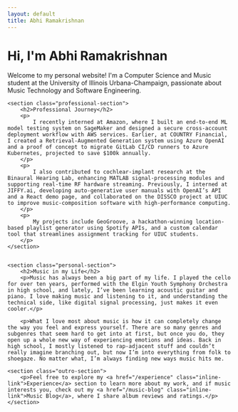 ```yaml
---
layout: default
title: Abhi Ramakrishnan
---
```


<div class="page-content">
    <div class="hero-section">
        <h1>Hi, I'm Abhi Ramakrishnan</h1>
        <p class="intro-text">Welcome to my personal website! I'm a Computer Science and Music student at the University of Illinois Urbana-Champaign, passionate about Music Technology and Software Engineering.</p>
    </div>

    <section class="professional-section">
        <h2>Professional Journey</h2>
        <p>
            I recently interned at Amazon, where I built an end-to-end ML model testing system on SageMaker and designed a secure cross-account deployment workflow with AWS services. Earlier, at COUNTRY Financial, I created a Retrieval-Augmented Generation system using Azure OpenAI and a proof of concept to migrate GitLab CI/CD runners to Azure Kubernetes, projected to save $100k annually.
        </p>
        <p>
            I also contributed to cochlear-implant research at the Binaural Hearing Lab, enhancing MATLAB signal-processing modules and supporting real-time RF hardware streaming. Previously, I interned at JIFFY.ai, developing auto-generative user manuals with OpenAI’s API and a React demo page, and collaborated on the DISSCO project at UIUC to improve music-composition software with high-performance computing.
        </p>
        <p>
            My projects include GeoGroove, a hackathon-winning location-based playlist generator using Spotify APIs, and a custom calendar tool that streamlines assignment tracking for UIUC students.
        </p>
    </section>


    <section class="personal-section">
        <h2>Music in my Life</h2>
        <p>Music has always been a big part of my life. I played the cello for over ten years, performed with the Elgin Youth Symphony Orchestra in high school, and lately, I’ve been learning acoustic guitar and piano. I love making music and listening to it, and understanding the technical side, like digital signal processing, just makes it even cooler.</p>

        <p>What I love most about music is how it can completely change the way you feel and express yourself. There are so many genres and subgenres that seem hard to get into at first, but once you do, they open up a whole new way of experiencing emotions and ideas. Back in high school, I mostly listened to rap-adjacent stuff and couldn’t really imagine branching out, but now I’m into everything from folk to shoegaze. No matter what, I’m always finding new ways music hits me.
</p>
    </section>

    <section class="outro-section">
        <p>Feel free to explore my <a href="/experience" class="inline-link">Experience</a> section to learn more about my work, and if music interests you, check out my <a href="/music-blog" class="inline-link">Music Blog</a>, where I share album reviews and ratings.</p>
    </section>
</div>